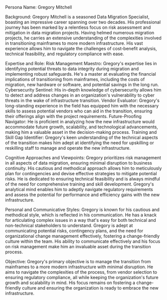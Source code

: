 Persona Name: Gregory Mitchell

Background: Gregory Mitchell is a seasoned Data Migration Specialist, boasting an impressive career spanning over two decades. His professional journey has been marked by a relentless focus on risk assessment and mitigation in data migration projects. Having helmed numerous migration projects, he carries an extensive understanding of the complexities involved in transitioning mainframes to more modern infrastructure. His vast experience allows him to navigate the challenges of cost-benefit analysis, technical feasibility, and regulatory compliance with ease.

Expertise and Role: 
Risk Management Maestro: Gregory's expertise lies in identifying potential threats to data integrity during migration and implementing robust safeguards. He's a master at evaluating the financial implications of transitioning from mainframes, including the costs of migration, new hardware or software, and potential savings in the long run.
Cybersecurity Sentinel: His in-depth knowledge of cybersecurity allows him to detect and address changes in an organization's vulnerability to cyber threats in the wake of infrastructure transition.
Vendor Evaluator: Gregory's long-standing experience in the field has equipped him with the necessary skills to assess potential vendors who can aid in the transition, ensuring their offerings align with the project requirements.
Future-Proofing Navigator: He is proficient in analyzing how the new infrastructure would accommodate future growth, scalability, and technological advancements, making him a valuable asset in the decision-making process.
Training and Skill Gap Identifier: Gregory's keen understanding of the technical aspects of the transition makes him adept at identifying the need for upskilling or reskilling staff to manage and operate the new infrastructure.

Cognitive Approaches and Viewpoints: 
Gregory prioritizes risk management in all aspects of data migration, ensuring minimal disruption to business continuity. His cautious and methodical approach allows him to meticulously plan for contingencies and devise effective strategies to mitigate potential risks. He is dedicated to ensuring technical feasibility and is always mindful of the need for comprehensive training and skill development. Gregory's analytical mind enables him to adeptly navigate regulatory requirements and assess the potential for performance and efficiency gains with the new infrastructure.

Personal and Communicative Styles: 
Gregory is known for his cautious and methodical style, which is reflected in his communication. He has a knack for articulating complex issues in a way that's easy for both technical and non-technical stakeholders to understand. Gregory is adept at communicating potential risks, contingency plans, and the need for organizational change management effectively, fostering a change-friendly culture within the team. His ability to communicate effectively and his focus on risk management make him an invaluable asset during the transition process.

Objective: Gregory's primary objective is to manage the transition from mainframes to a more modern infrastructure with minimal disruption. He aims to navigate the complexities of the process, from vendor selection to ensuring regulatory compliance, all while keeping the organization's future growth and scalability in mind. His focus remains on fostering a change-friendly culture and ensuring the organization is ready to embrace the new infrastructure.